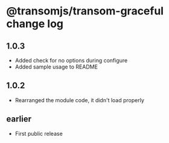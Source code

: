 # @transomjs/transom-graceful change log

## 1.0.3
- Added check for no options during configure
- Added sample usage to README

## 1.0.2
- Rearranged the module code, it didn't load properly

## earlier
- First public release